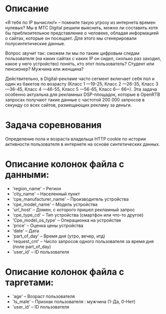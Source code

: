 # Описание
 
«Я тебя по IP вычислю!» – помните такую угрозу из интернета времен нулевых? Мы в МТС Digital решили выяснить, можно ли составить хотя бы приблизительное представление о человеке, обладая информацией о сайтах, которые он посещает. Для этого мы сгенерировали полусинтетические данные.

Вопрос звучит так: сможем ли мы по таким цифровым следам пользователя (на каких сайтах с каких IP он сидел, сколько раз заходил, какое у него устройство) понять, кто этот пользователь? Студент или пенсионер? Мужчина или женщина? 

Действительно, в Digital-рекламе часто сегмент включает себя пол и один из бакетов по возрасту (Класс 1 —19-25, Класс 2 —26-35, Класс 3 —36-45, Класс 4 —46-55, Класс 5 —56-65, Класс 6— 66+). Эта задача особенно актуальна для рекламных DSP-площадок, которые в OpenRTB запросах получают такие данные с частотой 200 000 запросов в секунду со всех сайтов, размещающих рекламу за деньги.

# Задача соревнования
Определение пола и возраста владельца HTTP cookie по истории активности пользователя в интернете на основе синтетических данных.

# Описание колонок файла с данными:

- 'region_name' – Регион
- 'city_name' – Населенный пункт
- 'cpe_manufacturer_name' – Производитель устройства
- 'cpe_model_name' – Модель устройства
- 'url_host' – Домен, с которого пришел рекламный запрос
- 'cpe_type_cd' – Тип устройства (смартфон или что-то другое)
- 'Cpe_model_os_type' – Операционка на устройстве
- 'price' – Оценка цены устройства
- 'date' – Дата
- 'part_of_day' – Время дня (утро, вечер, итд)
- 'request_cnt' – Число запросов одного пользователя за время дня (поле part_of_day)
- 'user_id' – ID пользователя
# Описание колонок файла с таргетами:
- 'age' – Возраст пользователя
- 'Is_male' – Признак пользователя : мужчина (1-Да, 0-Нет)
- 'user_id' – ID пользователя
